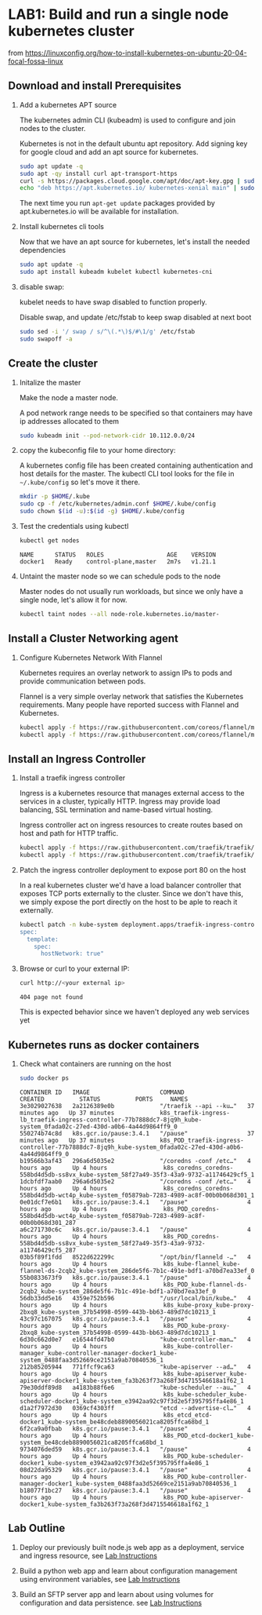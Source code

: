 # LAB1: Build and run a single node kubernetes cluster

from <https://linuxconfig.org/how-to-install-kubernetes-on-ubuntu-20-04-focal-fossa-linux>

## Download and install Prerequisites

1. Add a kubernetes APT source

    The kubernetes admin CLI (kubeadm) is used to configure and join nodes to the cluster.

    Kubernetes is not in the default ubuntu apt repository. Add signing key for google cloud and add an apt source for kubernetes.

    ```sh
    sudo apt update -q
    sudo apt -qy install curl apt-transport-https
    curl -s https://packages.cloud.google.com/apt/doc/apt-key.gpg | sudo apt-key add -
    echo "deb https://apt.kubernetes.io/ kubernetes-xenial main" | sudo tee /etc/apt/sources.list.d/kubernetes.list
    ```

    The next time you run `apt-get update` packages provided by apt.kubernetes.io will be available for installation.

1.  Install kubernetes cli tools

    Now that we have an apt source for kubernetes, let's install the needed dependencies

    ```sh
    sudo apt update -q
    sudo apt install kubeadm kubelet kubectl kubernetes-cni
    ```

1. disable swap:
    
    kubelet needs to have swap disabled to function properly.

    Disable swap, and update /etc/fstab to keep swap disabled at next boot

    ```sh
    sudo sed -i '/ swap / s/^\(.*\)$/#\1/g' /etc/fstab
    sudo swapoff -a
    ```

## Create the cluster

1. Initalize the master

    Make the node a master node.
    
    A pod network range needs to be specified so that containers may have ip addresses allocated to them

    ```sh
    sudo kubeadm init --pod-network-cidr 10.112.0.0/24
    ```

1. copy the kubeconfig file to your home directory:

    A kubernetes config file has been created containing authentication and host details for the master. The kubectl CLI tool looks for the file in `~/.kube/config` so let's move it there.

    ```sh
    mkdir -p $HOME/.kube
    sudo cp -f /etc/kubernetes/admin.conf $HOME/.kube/config
    sudo chown $(id -u):$(id -g) $HOME/.kube/config
    ```

1. Test the credentials using kubectl

    ```sh
    kubectl get nodes
    ```

    ```output
    NAME      STATUS   ROLES                  AGE    VERSION
    docker1   Ready    control-plane,master   2m7s   v1.21.1
    ```

1. Untaint the master node so we can schedule pods to the node

    Master nodes do not usually run workloads, but since we only have a single node, let's allow it for now.

    ```sh
    kubectl taint nodes --all node-role.kubernetes.io/master-
    ```

## Install a Cluster Networking agent

1.  Configure Kubernetes Network With Flannel

    Kubernetes requires an overlay network to assign IPs to pods and provide communication between pods.

    Flannel is a very simple overlay network that satisfies the Kubernetes requirements. Many people have reported success with Flannel and Kubernetes.

    ```sh
    kubectl apply -f https://raw.githubusercontent.com/coreos/flannel/master/Documentation/kube-flannel.yml
    kubectl apply -f https://raw.githubusercontent.com/coreos/flannel/master/Documentation/k8s-manifests/kube-flannel-rbac.yml
    ```

## Install an Ingress Controller

1. Install a traefik ingress controller

    Ingress is a kubernetes resource that manages external access to the services in a cluster, typically HTTP.
    Ingress may provide load balancing, SSL termination and name-based virtual hosting.

    Ingress controller act on ingress resources to create routes based on host and path for HTTP traffic.

    ```sh
    kubectl apply -f https://raw.githubusercontent.com/traefik/traefik/v1.7/examples/k8s/traefik-rbac.yaml
    kubectl apply -f https://raw.githubusercontent.com/traefik/traefik/v1.7/examples/k8s/traefik-deployment.yaml
    ```

1. Patch the ingress controller deployment to expose port 80 on the host

    In a real kubernetes cluster we'd have a load balancer controller that exposes TCP ports externally to the cluster. Since we don't have this, we simply expose the port directly on the host to be aple to reach it externally.

    ```sh
    kubectl patch -n kube-system deployment.apps/traefik-ingress-controller --patch "
    spec:
      template:
        spec:
          hostNetwork: true"
    ```

1. Browse or curl to your external IP:

    ```sh
    curl http://<your external ip>
    ```

    ```output
    404 page not found
    ```

    This is expected behavior since we haven't deployed any web services yet

## Kubernetes runs as docker containers

1. Check what containers are running on the host

    ```sh
    sudo docker ps
    ```

    ```output
    CONTAINER ID   IMAGE                    COMMAND                  CREATED          STATUS          PORTS     NAMES
    3e3029027638   2a2126389e0b             "/traefik --api --ku…"   37 minutes ago   Up 37 minutes             k8s_traefik-ingress-lb_traefik-ingress-controller-77b7888dc7-8jq9h_kube-system_0fada02c-27ed-430d-a0b6-4a44d9864ff9_0
    550274b74c8d   k8s.gcr.io/pause:3.4.1   "/pause"                 37 minutes ago   Up 37 minutes             k8s_POD_traefik-ingress-controller-77b7888dc7-8jq9h_kube-system_0fada02c-27ed-430d-a0b6-4a44d9864ff9_0
    b19566b3af43   296a6d5035e2             "/coredns -conf /etc…"   4 hours ago      Up 4 hours                k8s_coredns_coredns-558bd4d5db-ss8vx_kube-system_58f27a49-35f3-43a9-9732-a11746429cf5_1
    1dcbfdf7aab0   296a6d5035e2             "/coredns -conf /etc…"   4 hours ago      Up 4 hours                k8s_coredns_coredns-558bd4d5db-wct4p_kube-system_f05879ab-7283-4989-ac8f-00b0b068d301_1
    0e01dcf7e6b1   k8s.gcr.io/pause:3.4.1   "/pause"                 4 hours ago      Up 4 hours                k8s_POD_coredns-558bd4d5db-wct4p_kube-system_f05879ab-7283-4989-ac8f-00b0b068d301_287
    a6c271730c6c   k8s.gcr.io/pause:3.4.1   "/pause"                 4 hours ago      Up 4 hours                k8s_POD_coredns-558bd4d5db-ss8vx_kube-system_58f27a49-35f3-43a9-9732-a11746429cf5_287
    03b5f89f1fdd   8522d622299c             "/opt/bin/flanneld -…"   4 hours ago      Up 4 hours                k8s_kube-flannel_kube-flannel-ds-2cqb2_kube-system_286de5f6-7b1c-491e-bdf1-a70bd7ea33ef_0
    55b0833673f9   k8s.gcr.io/pause:3.4.1   "/pause"                 4 hours ago      Up 4 hours                k8s_POD_kube-flannel-ds-2cqb2_kube-system_286de5f6-7b1c-491e-bdf1-a70bd7ea33ef_0
    56db33dd5e16   4359e752b596             "/usr/local/bin/kube…"   4 hours ago      Up 4 hours                k8s_kube-proxy_kube-proxy-2bxq8_kube-system_37b54998-0599-443b-bb63-489d7dc10213_1
    43c97c167075   k8s.gcr.io/pause:3.4.1   "/pause"                 4 hours ago      Up 4 hours                k8s_POD_kube-proxy-2bxq8_kube-system_37b54998-0599-443b-bb63-489d7dc10213_1
    6d30c662d0e7   e16544fd47b0             "kube-controller-man…"   4 hours ago      Up 4 hours                k8s_kube-controller-manager_kube-controller-manager-docker1_kube-system_0488faa3d52669ce2151a9ab70840536_1
    212b85205944   771ffcf9ca63             "kube-apiserver --ad…"   4 hours ago      Up 4 hours                k8s_kube-apiserver_kube-apiserver-docker1_kube-system_fa3b263f73a268f3d4715546618a1f62_1
    79e30ddf89d8   a4183b88f6e6             "kube-scheduler --au…"   4 hours ago      Up 4 hours                k8s_kube-scheduler_kube-scheduler-docker1_kube-system_e3942aa92c97f3d2e5f395795ffa4e86_1
    d1a2f7972d30   0369cf4303ff             "etcd --advertise-cl…"   4 hours ago      Up 4 hours                k8s_etcd_etcd-docker1_kube-system_be48cdeb8890056021ca8205ffca68bd_1
    6f2ca9a0fbab   k8s.gcr.io/pause:3.4.1   "/pause"                 4 hours ago      Up 4 hours                k8s_POD_etcd-docker1_kube-system_be48cdeb8890056021ca8205ffca68bd_1
    9734076ded59   k8s.gcr.io/pause:3.4.1   "/pause"                 4 hours ago      Up 4 hours                k8s_POD_kube-scheduler-docker1_kube-system_e3942aa92c97f3d2e5f395795ffa4e86_1
    08d22da95329   k8s.gcr.io/pause:3.4.1   "/pause"                 4 hours ago      Up 4 hours                k8s_POD_kube-controller-manager-docker1_kube-system_0488faa3d52669ce2151a9ab70840536_1
    b18077f1bc27   k8s.gcr.io/pause:3.4.1   "/pause"                 4 hours ago      Up 4 hours                k8s_POD_kube-apiserver-docker1_kube-system_fa3b263f73a268f3d4715546618a1f62_1
    ```


## Lab Outline

1. Deploy our previously built node.js web app as a deployment, service and ingress resource, see [Lab Instructions](./node.js/README.md)

1. Build a python web app and learn about configuration management using environment variables, see [Lab Instructions](./python/README.md)

1. Build an SFTP server app and learn about using volumes for configuration and data persistence. see [Lab Instructions](./sftp-server/README.md)